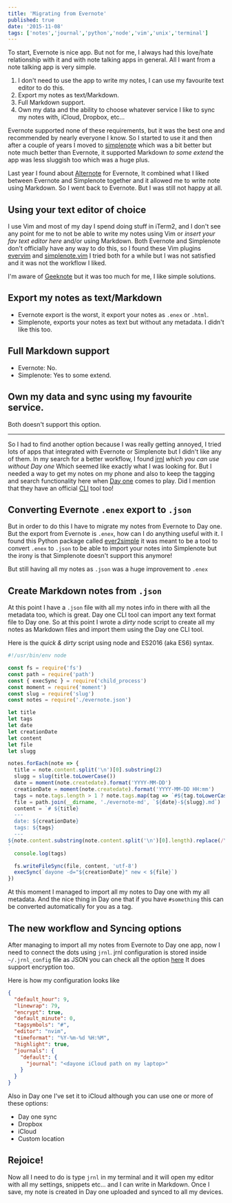 ```yaml
---
title: 'Migrating from Evernote'
published: true
date: '2015-11-08'
tags: ['notes','journal','python','node','vim','unix','terminal']
---
```

To start, Evernote is nice app. But not for me, I always had this love/hate relationship with it and with note talking apps in general. All I want from a note talking app is very simple.

1. I don't need to use the app to write my notes, I can use my favourite text editor to do this.
2. Export my notes as text/Markdown.
3. Full Markdown support.
4. Own my data and the ability to choose whatever service I like to sync my notes with, iCloud, Dropbox, etc...

Evernote supported none of these requirements, but it was the best one and recommended by nearly everyone I know. So I started to use it and then after a couple of years I moved to [simplenote](http://simplenote.com) which was a bit better but note much better than Evernote, it supported Markdown _to some extend_ the app was less sluggish too which was a huge plus.

Last year I found about [Alternote](http://alternoteapp.com/) for Evernote, It combined what I liked between Evernote and Simplenote together and it allowed me to write note using Markdown. So I went back to Evernote. But I was still not happy at all.

## Using your text editor of choice

I use Vim and most of my day I spend doing stuff in iTerm2, and I don't see any point for me to not be able to write my notes using Vim or _insert your fav text editor here_ and/or using Markdown. Both Evernote and Simplenote don't officially have any way to do this, so I found these Vim plugins [evervim](https://github.com/kakkyz81/evervim) and [simplenote.vim](https://github.com/mrtazz/simplenote.vim) I tried both for a while but I was not satisfied and it was not the workflow I liked.

I'm aware of [Geeknote](http://www.geeknote.me/) but it was too much for me, I like simple solutions.

## Export my notes as text/Markdown

* Evernote export is the worst, it export your notes as `.enex` or `.html`.
* Simplenote, exports your notes as text but without any metadata. I didn't like this too.

## Full Markdown support

* Evernote: No.
* Simplenote: Yes to some extend.

## Own my data and sync using my favourite service.

Both doesn't support this option.

---

So I had to find another option because I was really getting annoyed, I tried lots of apps that integrated with Evernote or Simplenote but I didn't like any of them. In my search for a better workflow, I found [jrnl](http://maebert.github.io/jrnl/) _which you can use without Day one_ Which seemed like exactly what I was looking for. But I needed a way to get my notes on my phone and also to keep the tagging and search functionality here when [Day one](http://dayoneapp.com) comes to play. Did I mention that they have an official [CLI](http://dayoneapp.com/tools/cli-man/) tool too!

## Converting Evernote `.enex` export to `.json`

But in order to do this I have to migrate my notes from Evernote to Day one. But the export from Evernote is `.enex`, how can I do anything useful with it. I found this Python package called [ever2simple](https://github.com/claytron/ever2simple) it was meant to be a tool to convert `.enex` to `.json` to be able to import your notes into Simplenote but the irony is that Simplenote doesn't support this anymore!

But still having all my notes as `.json` was a huge improvement to `.enex`

## Create Markdown notes from `.json`

At this point I have a `.json` file with all my notes info in there with all the metadata too, which is great. Day one CLI tool can import any text format file to Day one. So at this point I wrote a _dirty_ node script to create all my notes as Markdown files and import them using the Day one CLI tool.

Here is the _quick & dirty_ script using node and ES2016 (aka ES6) syntax.

```js
#!/usr/bin/env node

const fs = require('fs')
const path = require('path')
const { execSync } = require('child_process')
const moment = require('moment')
const slug = require('slug')
const notes = require('./evernote.json')

let title
let tags
let date
let creationDate
let content
let file
let slugg

notes.forEach(note => {
  title = note.content.split('\n')[0].substring(2)
  slugg = slug(title.toLowerCase())
  date = moment(note.createdate).format('YYYY-MM-DD')
  creationDate = moment(note.createdate).format('YYYY-MM-DD HH:mm')
  tags = note.tags.length > 1 ? note.tags.map(tag => `#${tag.toLowerCase()}`).join(', ') : note.tags.map(tag => `#${tag.toLowerCase()}`).join()
  file = path.join(__dirname, './evernote-md', `${date}-${slugg}.md`)
  content = `# ${title}
  ---
  date: ${creationDate}
  tags: ${tags}
  ---
${note.content.substring(note.content.split('\n')[0].length).replace(/\s?\n\n?\s?/g, '\n')}
`
  console.log(tags)

  fs.writeFileSync(file, content, 'utf-8')
  execSync(`dayone -d="${creationDate}" new < ${file}`)
})
```

At this moment I managed to import all my notes to Day one with my all metadata. And the nice thing in Day one that if you have `#something` this can be converted automatically for you as a tag.

## The new workflow and Syncing options

After managing to import all my notes from Evernote to Day one app, now I need to connect the dots using `jrnl`. jrnl configuration is stored inside `~/.jrnl_config` file as JSON you can check all the option [here](http://maebert.github.io/jrnl/advanced.html#configuration-file) It does support encryption too.

Here is how my configuration looks like

```json
{
  "default_hour": 9,
  "linewrap": 79,
  "encrypt": true,
  "default_minute": 0,
  "tagsymbols": "#",
  "editor": "nvim",
  "timeformat": "%Y-%m-%d %H:%M",
  "highlight": true,
  "journals": {
    "default": {
      "journal": "<dayone iCloud path on my laptop>"
    }
  }
}
```

Also in Day one I've set it to iCloud although you can use one or more of these options:

* Day one sync
* Dropbox
* iCloud
* Custom location

## Rejoice!

Now all I need to do is type `jrnl` in my terminal and it will open my editor with all my settings, snippets etc... and I can write in Markdown. Once I save, my note is created in Day one uploaded and synced to all my devices.
